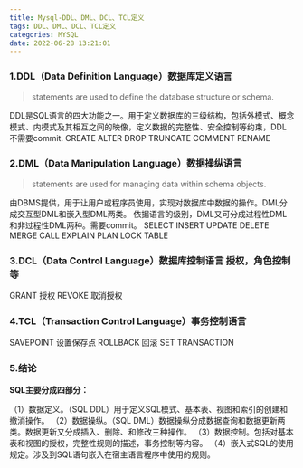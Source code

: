 ```yaml
---
title: Mysql-DDL、DML、DCL、TCL定义
tags: DDL、DML、DCL、TCL定义
categories: MYSQL
date: 2022-06-28 13:21:01
---
```


### 1.DDL（Data Definition Language）数据库定义语言

> statements are used to define the database structure or schema.

DDL是SQL语言的四大功能之一。用于定义数据库的三级结构，包括外模式、概念模式、内模式及其相互之间的映像，定义数据的完整性、安全控制等约束，DDL不需要commit.
CREATE
ALTER
DROP
TRUNCATE
COMMENT
RENAME

### 2.DML（Data Manipulation Language）数据操纵语言

> statements are used for managing data within schema objects.

由DBMS提供，用于让用户或程序员使用，实现对数据库中数据的操作。DML分成交互型DML和嵌入型DML两类。
依据语言的级别，DML又可分成过程性DML和非过程性DML两种。需要commit。
SELECT
INSERT
UPDATE
DELETE
MERGE
CALL
EXPLAIN PLAN
LOCK TABLE

### 3.DCL（Data Control Language）数据库控制语言  授权，角色控制等

GRANT 授权
REVOKE 取消授权

### 4.TCL（Transaction Control Language）事务控制语言
SAVEPOINT 设置保存点
ROLLBACK  回滚
SET TRANSACTION

### 5.结论

**SQL主要分成四部分：**

（1）数据定义。（SQL DDL）用于定义SQL模式、基本表、视图和索引的创建和撤消操作。
（2）数据操纵。（SQL DML）数据操纵分成数据查询和数据更新两类。数据更新又分成插入、删除、和修改三种操作。
（3）数据控制。包括对基本表和视图的授权，完整性规则的描述，事务控制等内容。
（4）嵌入式SQL的使用规定。涉及到SQL语句嵌入在宿主语言程序中使用的规则。
